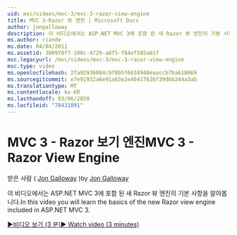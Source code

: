 ```yaml
---
uid: mvc/videos/mvc-3/mvc-3-razor-view-engine
title: MVC 3-Razor 뷰 엔진 | Microsoft Docs
author: jongalloway
description: 이 비디오에서는 ASP.NET MVC 3에 포함 된 새 Razor 뷰 엔진의 기본 사항을 알아봅니다.
ms.author: riande
ms.date: 04/04/2011
ms.assetid: 300978f7-108c-4729-a8f5-f84ef585a81f
msc.legacyurl: /mvc/videos/mvc-3/mvc-3-razor-view-engine
msc.type: video
ms.openlocfilehash: 2fa92936804c9f8b5f6634948eaaccb7ba618069
ms.sourcegitcommit: e7e91932a6e91a63e2e46417626f39d6b244a3ab
ms.translationtype: MT
ms.contentlocale: ko-KR
ms.lasthandoff: 03/06/2020
ms.locfileid: "78431891"
---
```

# <a name="mvc-3---razor-view-engine"></a><span data-ttu-id="c08f5-103">MVC 3 - Razor 보기 엔진</span><span class="sxs-lookup"><span data-stu-id="c08f5-103">MVC 3 - Razor View Engine</span></span>

<span data-ttu-id="c08f5-104">받은 사람 ( [Jon Galloway](https://github.com/jongalloway) )</span><span class="sxs-lookup"><span data-stu-id="c08f5-104">by [Jon Galloway](https://github.com/jongalloway)</span></span>

<span data-ttu-id="c08f5-105">이 비디오에서는 ASP.NET MVC 3에 포함 된 새 Razor 뷰 엔진의 기본 사항을 알아봅니다.</span><span class="sxs-lookup"><span data-stu-id="c08f5-105">In this video you will learn the basics of the new Razor view engine included in ASP.NET MVC 3.</span></span>

[<span data-ttu-id="c08f5-106">&#9654;비디오 보기 (3 분)</span><span class="sxs-lookup"><span data-stu-id="c08f5-106">&#9654; Watch video (3 minutes)</span></span>](https://channel9.msdn.com/Blogs/ASP-NET-Site-Videos/mvc-3-razor-view-engine)
